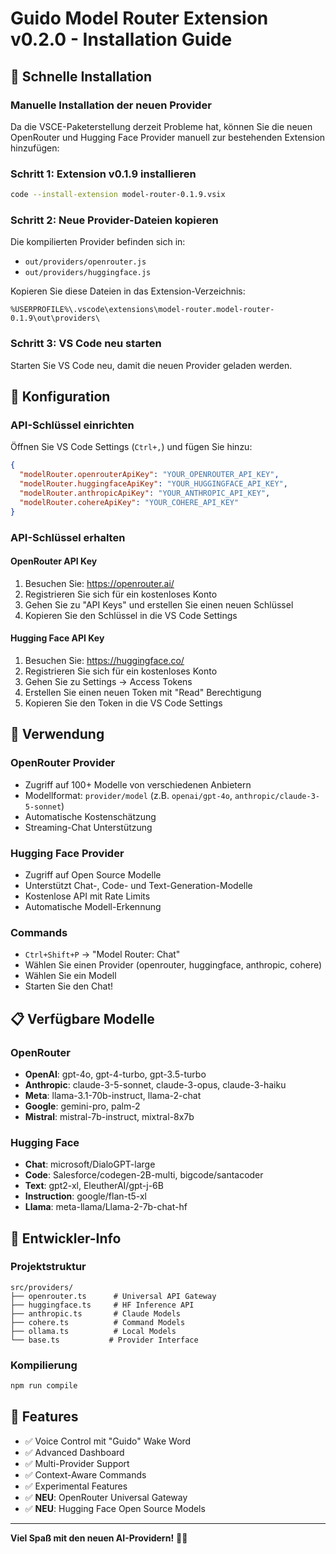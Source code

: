 # Guido Model Router Extension v0.2.0 - Installation Guide

## 🚀 Schnelle Installation

### Manuelle Installation der neuen Provider

Da die VSCE-Paketerstellung derzeit Probleme hat, können Sie die neuen OpenRouter und Hugging Face Provider manuell zur bestehenden Extension hinzufügen:

### Schritt 1: Extension v0.1.9 installieren
```bash
code --install-extension model-router-0.1.9.vsix
```

### Schritt 2: Neue Provider-Dateien kopieren
Die kompilierten Provider befinden sich in:
- `out/providers/openrouter.js` 
- `out/providers/huggingface.js`

Kopieren Sie diese Dateien in das Extension-Verzeichnis:
```
%USERPROFILE%\.vscode\extensions\model-router.model-router-0.1.9\out\providers\
```

### Schritt 3: VS Code neu starten
Starten Sie VS Code neu, damit die neuen Provider geladen werden.

## 🔧 Konfiguration

### API-Schlüssel einrichten
Öffnen Sie VS Code Settings (`Ctrl+,`) und fügen Sie hinzu:

```json
{
  "modelRouter.openrouterApiKey": "YOUR_OPENROUTER_API_KEY",
  "modelRouter.huggingfaceApiKey": "YOUR_HUGGINGFACE_API_KEY",
  "modelRouter.anthropicApiKey": "YOUR_ANTHROPIC_API_KEY",
  "modelRouter.cohereApiKey": "YOUR_COHERE_API_KEY"
}
```

### API-Schlüssel erhalten

#### OpenRouter API Key
1. Besuchen Sie: https://openrouter.ai/
2. Registrieren Sie sich für ein kostenloses Konto
3. Gehen Sie zu "API Keys" und erstellen Sie einen neuen Schlüssel
4. Kopieren Sie den Schlüssel in die VS Code Settings

#### Hugging Face API Key
1. Besuchen Sie: https://huggingface.co/
2. Registrieren Sie sich für ein kostenloses Konto
3. Gehen Sie zu Settings → Access Tokens
4. Erstellen Sie einen neuen Token mit "Read" Berechtigung
5. Kopieren Sie den Token in die VS Code Settings

## 🎯 Verwendung

### OpenRouter Provider
- Zugriff auf 100+ Modelle von verschiedenen Anbietern
- Modellformat: `provider/model` (z.B. `openai/gpt-4o`, `anthropic/claude-3-5-sonnet`)
- Automatische Kostenschätzung
- Streaming-Chat Unterstützung

### Hugging Face Provider
- Zugriff auf Open Source Modelle
- Unterstützt Chat-, Code- und Text-Generation-Modelle
- Kostenlose API mit Rate Limits
- Automatische Modell-Erkennung

### Commands
- `Ctrl+Shift+P` → "Model Router: Chat"
- Wählen Sie einen Provider (openrouter, huggingface, anthropic, cohere)
- Wählen Sie ein Modell
- Starten Sie den Chat!

## 📋 Verfügbare Modelle

### OpenRouter
- **OpenAI**: gpt-4o, gpt-4-turbo, gpt-3.5-turbo
- **Anthropic**: claude-3-5-sonnet, claude-3-opus, claude-3-haiku
- **Meta**: llama-3.1-70b-instruct, llama-2-chat
- **Google**: gemini-pro, palm-2
- **Mistral**: mistral-7b-instruct, mixtral-8x7b

### Hugging Face
- **Chat**: microsoft/DialoGPT-large
- **Code**: Salesforce/codegen-2B-multi, bigcode/santacoder
- **Text**: gpt2-xl, EleutherAI/gpt-j-6B
- **Instruction**: google/flan-t5-xl
- **Llama**: meta-llama/Llama-2-7b-chat-hf

## 🔧 Entwickler-Info

### Projektstruktur
```
src/providers/
├── openrouter.ts      # Universal API Gateway
├── huggingface.ts     # HF Inference API
├── anthropic.ts       # Claude Models
├── cohere.ts          # Command Models
├── ollama.ts          # Local Models
└── base.ts           # Provider Interface
```

### Kompilierung
```bash
npm run compile
```

## 🎉 Features

- ✅ Voice Control mit "Guido" Wake Word
- ✅ Advanced Dashboard
- ✅ Multi-Provider Support
- ✅ Context-Aware Commands
- ✅ Experimental Features
- ✅ **NEU**: OpenRouter Universal Gateway
- ✅ **NEU**: Hugging Face Open Source Models

---

**Viel Spaß mit den neuen AI-Providern!** 🚀🤖
